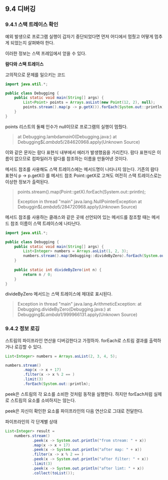## 9.4 디버깅

### 9.4.1 스택 트레이스 확인
예외 발생으로 프로그램 실행이 갑자기 중단되었다면 먼저 어디에서 멈췄고 어떻게 멈추게 되었는지 살펴봐야 한다.

이러한 정보는 스택 프레임에서 얻을 수 있다. 

**람다와 스택 트레이스**

고의적으로 문제를 일으키는 코드
```java
import java.util.*;

public class Debugging {
    public static void main(String[] args) {
        List<Point> points = Arrays.asList(new Point(12, 2), null);
        points.stream().map(p -> p.getX()).forEach(System.out::println);
    }
}
```

points 리스트의 둘째 인수가 null이므로 프로그램의 실행이 멈췄다.

> at Debugging.lambda$main$0(Debugging.java:)
>       at Debugging$$Lambda$5/284620968.apply(Unknown Source)

이와 같은 문자는 람다 표현식 내부에서 에러가 발생했음을 가리킨다. 람다 표현식은 이름이 없으므로 컴파일러가 람다를 참조하는 이름을 만들어낸 것이다.

메서드 참조를 사용해도 스택 트레이스에는 메서드명이 나타나지 않는다. 기존의 람다 표현식 p -> p.getX() 를 메서드 참조 Point::getX로 고쳐도 여전히 스택 트레이스로는 이상한 정보가 출력된다.

> points.stream().map(Point::getX).forEach(System.out::println);
> 
> Exception in thread "main" java.lang.NullPointerException
>   at Debuggin$$Lambda$5/284720968.apply(Unknown Source)

메서드 참조를 사용하는 클래스와 같은 곳에 선언되어 있는 메서드를 참조할 때는 메서드 참조 이름이 스택 트레이스에 나타난다.
```java
import java.util.*;

public class Debugging {
    public static void main(String[] args) {
        List<Integer> numbers = Arrays.asList(1, 2, 3);
        numbers.stream().map(Debugging::divideByZero).forEach(System.out::println);
    }
    
    public static int divideByZero(int n) {
        return n / 0;
    }
}
```

divideByZero 메서드는 스택 트레이스에 제대로 표시된다.
> Exception in thread "main" java.lang.ArithmeticException:
>   at Debugging.divideByZero(Debugging.java:)
>   at Debugging$$Lambda$1/999966131.apply(Unknown Source)

### 9.4.2 정보 로깅
스트림의 파이프라인 연산을 디버깅한다고 가정하자. forEach로 스트림 결과를 출력하거나 로깅할 수 있다.
```java
List<Integer> numbers = Arrays.asList(2, 3, 4, 5);

numbers.stream()
        .map(x -> x + 17)
        .filter(x -> x % 2 == )
        .limit(3)
        .forEach(System.out::println);
```

peek은 스트림의 각 요소를 소비한 것처럼 동작을 실행한다. 하지만 forEach처럼 실제로 스트림의 요소를 소비하지는 않는다.

peek은 자신이 확인한 요소를 파이프라인의 다음 연산으로 그대로 전달한다.

파이프라인의 각 단계별 상태
```java
List<Integer> result =
    numbers.stream()
            .peek(x -> System.out.println("from stream: " + x))
            .map(x -> x + 17)
            .peek(x -> System.out.println("after map: " + x))
            .filter(x -> x % 2 == )
            .peek(x -> System.out.println("after filter: " + x))
            .limit(3)
            .peek(x -> System.out.println("after limt: " + x))
            .collect(toList());
```